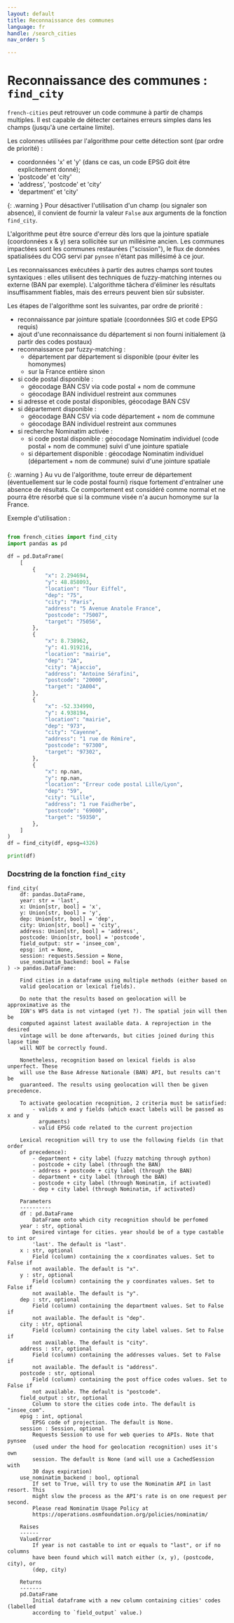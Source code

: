 ```yaml
---
layout: default
title: Reconnaissance des communes
language: fr
handle: /search_cities
nav_order: 5

---
```

# Reconnaissance des communes : `find_city`

`french-cities` peut retrouver un code commune à partir de champs multiples.
Il est capable de détecter certaines erreurs simples dans les champs (jusqu'à
une certaine limite).

Les colonnes utilisées par l'algorithme pour cette détection sont (par ordre
de priorité) :
* coordonnées 'x' et 'y' (dans ce cas, un code EPSG doit être explicitement donné);
* 'postcode' et 'city'
* 'address', 'postcode' et 'city'
* 'department' et 'city'

{: .warning }
Pour désactiver l'utilisation d'un champ (ou signaler son absence), il
convient de fournir la valeur `False` aux arguments de la fonction `find_city`.

L'algorithme peut être source d'erreur dès lors que
la jointure spatiale (coordonnées x & y) sera sollicitée sur un millésime ancien.
Les communes impactées sont les communes restaurées ("scission"), le flux de données
spatialisées du COG servi par `pynsee` n'étant pas millésimé à ce jour.

Les reconnaissances exécutées à partir des autres champs sont toutes syntaxiques :
elles utilisent des techniques de fuzzy-matching internes ou externe (BAN par exemple).
L'algorithme tâchera d'éliminer les résultats insuffisamment fiables, mais des
erreurs peuvent bien sûr subsister.

Les étapes de l'algorithme sont les suivantes, par ordre de priorité :
* reconnaissance par jointure spatiale (coordonnées SIG et code EPSG requis)
* ajout d'une reconnaissance du département si non fourni initialement (à partir des codes postaux)
* reconnaissance par fuzzy-matching :
    * département par département si disponible (pour éviter les homonymes)
    * sur la France entière sinon
* si code postal disponible :
    * géocodage BAN CSV via code postal + nom de commune
    * géocodage BAN individuel restreint aux communes
* si adresse et code postal disponibles, géocodage BAN CSV
* si département disponible :
    * géocodage BAN CSV via code département + nom de commune
    * géocodage BAN individuel restreint aux communes
* si recherche Nominatim activée :
    * si code postal disponible : géocodage Nominatim individuel (code postal + nom de commune) suivi d'une jointure spatiale
    * si département disponible : géocodage Nominatim individuel (département + nom de commune)  suivi d'une jointure spatiale

{: .warning }
Au vu de l'algorithme, toute erreur de département (éventuellement sur le code postal fourni)
risque fortement d'entraîner une absence de résultats. Ce comportement est considéré comme normal et ne
pourra être résorbé que si la commune visée n'a aucun homonyme sur la France.

Exemple d'utilisation :
```python

from french_cities import find_city
import pandas as pd

df = pd.DataFrame(
    [
        {
            "x": 2.294694,
            "y": 48.858093,
            "location": "Tour Eiffel",
            "dep": "75",
            "city": "Paris",
            "address": "5 Avenue Anatole France",
            "postcode": "75007",
            "target": "75056",
        },
        {
            "x": 8.738962,
            "y": 41.919216,
            "location": "mairie",
            "dep": "2A",
            "city": "Ajaccio",
            "address": "Antoine Sérafini",
            "postcode": "20000",
            "target": "2A004",
        },
        {
            "x": -52.334990,
            "y": 4.938194,
            "location": "mairie",
            "dep": "973",
            "city": "Cayenne",
            "address": "1 rue de Rémire",
            "postcode": "97300",
            "target": "97302",
        },
        {
            "x": np.nan,
            "y": np.nan,
            "location": "Erreur code postal Lille/Lyon",
            "dep": "59",
            "city": "Lille",
            "address": "1 rue Faidherbe",
            "postcode": "69000",
            "target": "59350",
        },
    ]
)
df = find_city(df, epsg=4326)

print(df)
```

### Docstring de la fonction `find_city`

```
find_city(
    df: pandas.DataFrame,
    year: str = 'last',
    x: Union[str, bool] = 'x',
    y: Union[str, bool] = 'y',
    dep: Union[str, bool] = 'dep',
    city: Union[str, bool] = 'city',
    address: Union[str, bool] = 'address',
    postcode: Union[str, bool] = 'postcode',
    field_output: str = 'insee_com',
    epsg: int = None,
    session: requests.Session = None,
    use_nominatim_backend: bool = False
) -> pandas.DataFrame:

    Find cities in a dataframe using multiple methods (either based on
    valid geolocation or lexical fields).

    Do note that the results based on geolocation will be approximative as the
    IGN's WFS data is not vintaged (yet ?). The spatial join will then be
    computed against latest available data. A reprojection in the desired
    vintage will be done afterwards, but cities joined during this lapse time
    will NOT be correctly found.

    Nonetheless, recognition based on lexical fields is also unperfect. These
    will use the Base Adresse Nationale (BAN) API, but results can't be
    guaranteed. The results using geolocation will then be given precedence.

    To activate geolocation recognition, 2 criteria must be satisfied:
        - valids x and y fields (which exact labels will be passed as x and y
          arguments)
        - valid EPSG code related to the current projection

    Lexical recognition will try to use the following fields (in that order
    of precedence):
        - department + city label (fuzzy matching through python)
        - postcode + city label (through the BAN)
        - address + postcode + city label (through the BAN)
        - department + city label (through the BAN)
        - postcode + city label (through Nominatim, if activated)
        - dep + city label (through Nominatim, if activated)

    Parameters
    ----------
    df : pd.DataFrame
        DataFrame onto which city recognition should be perfomed
    year : str, optional
        Desired vintage for cities. year should be of a type castable to int or
        'last'. The default is "last".
    x : str, optional
        Field (column) containing the x coordinates values. Set to False if
        not available. The default is "x".
    y : str, optional
        Field (column) containing the y coordinates values. Set to False if
        not available. The default is "y".
    dep : str, optional
        Field (column) containing the department values. Set to False if
        not available. The default is "dep".
    city : str, optional
        Field (column) containing the city label values. Set to False if
        not available. The default is "city".
    address : str, optional
        Field (column) containing the addresses values. Set to False if
        not available. The default is "address".
    postcode : str, optional
        Field (column) containing the post office codes values. Set to False if
        not available. The default is "postcode".
    field_output : str, optional
        Column to store the cities code into. The default is "insee_com".
    epsg : int, optional
        EPSG code of projection. The default is None.
    session : Session, optional
        Requests Session to use for web queries to APIs. Note that pynsee
        (used under the hood for geolocation recognition) uses it's own
        session. The default is None (and will use a CachedSession with
        30 days expiration)
    use_nominatim_backend : bool, optional
        If set to True, will try to use the Nominatim API in last resort. This
        might slow the process as the API's rate is on one request per second.
        Please read Nominatim Usage Policy at
        https://operations.osmfoundation.org/policies/nominatim/

    Raises
    ------
    ValueError
        If year is not castable to int or equals to "last", or if no columns
        have been found which will match either (x, y), (postcode, city), or
        (dep, city)

    Returns
    -------
    pd.DataFrame
        Initial dataframe with a new column containing cities' codes (labelled
        according to `field_output` value.)
```
